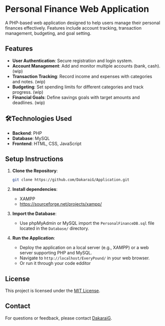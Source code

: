 # Personal Finance Web Application

A PHP-based web application designed to help users manage their personal finances effectively. Features include account tracking, transaction management, budgeting, and goal setting.

## Features

- **User Authentication**: Secure registration and login system.
- **Account Management**: Add and monitor multiple accounts (bank, cash). (wip)
- **Transaction Tracking**: Record income and expenses with categories and notes. (wip)
- **Budgeting**: Set spending limits for different categories and track progress. (wip)
- **Financial Goals**: Define savings goals with target amounts and deadlines. (wip)

## 🛠Technologies Used

- **Backend**: PHP
- **Database**: MySQL
- **Frontend**: HTML, CSS, JavaScript

## Setup Instructions

1. **Clone the Repository**:
   ```bash
   git clone https://github.com/DakaraiG/Application.git
   ```
   
2. **Install dependencies**:
   - XAMPP
   - https://sourceforge.net/projects/xampp/

2. **Import the Database**:
   - Use phpMyAdmin or MySQL import the `PersonalFinanceDB.sql` file located in the `Database/` directory.


4. **Run the Application**:
   - Deploy the application on a local server (e.g., XAMPP) or a web server supporting PHP and MySQL.
   - Navigate to `http://localhost/EveryPound/` in your web browser.
   - Or run it through your code edditor

## License

This project is licensed under the [MIT License](LICENSE).


## Contact

For questions or feedback, please contact [DakaraiG](dakgrant2016@gmail.com).
